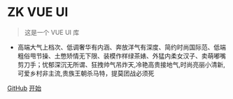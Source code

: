 <!-- ![logo](_media/icon.svg) -->

# ZK VUE UI

> 这是一个 VUE UI 库

* 高端大气上档次、低调奢华有内涵、奔放洋气有深度、简约时尚国际范、低端粗俗甩节操、土憋矫情无下限、装模作样绿茶婊、外猛内柔女汉子、卖萌嘟嘴剪刀手；忧郁深沉无所谓、狂拽帅气吊炸天,冷艳高贵接地气,时尚亮丽小清新,可爱乡村非主流,贵族王朝杀马特，提莫团战必须死

[GitHub](https://github.com/zfowed/zk-vue-ui)
[开始](?id=hello-world)
<!-- [Get Started](#quick-start) -->